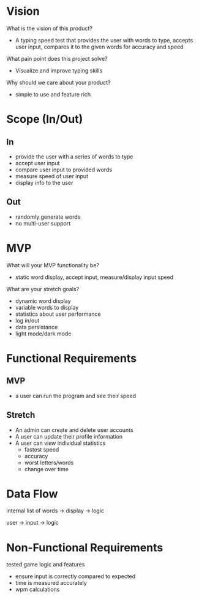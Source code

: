 # Vision

What is the vision of this product?

* A typing speed test that provides the user with words to type, accepts user input, compares it to the given words for accuracy and speed

What pain point does this project solve?

* Visualize and improve typing skills

Why should we care about your product?

* simple to use and feature rich

# Scope (In/Out)

## In

* provide the user with a series of words to type
* accept user input
* compare user input to provided words
* measure speed of user input
* display info to the user

## Out

* randomly generate words
* no multi-user support

# MVP

What will your MVP functionality be?

* static word display, accept input, measure/display input speed

What are your stretch goals?

* dynamic word display
* variable words to display
* statistics about user performance
* log in/out
* data persistance
* light mode/dark mode

# Functional Requirements

## MVP

* a user can run the program and see their speed

## Stretch

* An admin can create and delete user accounts
* A user can update their profile information
* A user can view individual statistics
    * fastest speed
    * accuracy
    * worst letters/words
    * change over time

# Data Flow

internal list of words -> display -> logic

user -> input -> logic

# Non-Functional Requirements

tested game logic and features
* ensure input is correctly compared to expected
* time is measured accurately
* wpm calculations